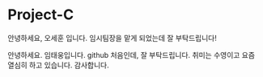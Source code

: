 # Project-C
안녕하세요, 오세훈 입니다. 임시팀장을 맡게 되었는데 잘 부탁드립니다!

안녕하세요. 임태웅입니다.
github 처음인데, 잘 부탁드립니다.
취미는 수영이고 요즘 열심히 하고 있습니다.
감사합니다.